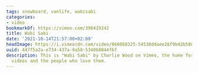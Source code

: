 ```yaml
---
tags: snowboard, vanlife, wabisabi
categories:
- video
bookmarkOf: https://vimeo.com/398419242
title: Wabi Sabi
date: '2021-10-14T21:57:00+02:00'
headImage: https://i.vimeocdn.com/video/866068325-54538ddaee26f9b42b580dda6bb30e9575a75443c7c108f58b0cba6d6f5e2600-d_295x166
uuid: 447f5a2a-e734-437a-9a58-534068844f6f
description: This is "Wabi Sabi" by Charlie Wood on Vimeo, the home for high quality
  videos and the people who love them.
---
```


